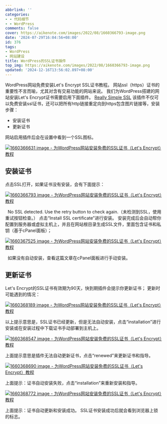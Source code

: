 ```yaml
---
abbrlink: ''
categories:
- - 代码细节
- - WordPress
comments: false
cover: https://aikenote.com/images/2022/08/1660366793-image.png
date: '2024-07-29T16:04:56+08:00'
id: 376
tags:
- WordPress
- 网站建设
title: WordPress的SSL证书插件
top_img: https://aikenote.com/images/2022/08/1660366793-image.png
updated: '2024-12-16T13:56:02.897+08:00'
---
```

WordPress网站免费安装Let's Encrypt SSL证书教程。 网站ssl（https）证书的重要性不言而喻，尤其对含有交易功能的网站来说。 我们为WordPress搭建的网站安装Let's Encrypt证书需要启用下面插件。 [Really Simple SSL](https://cn.wordpress.org/plugins/really-simple-ssl/) 该插件不仅可以免费安装ssl证书，还可以把所有http链接重定向到https包含图片链接等，安装步骤：

* 安装证书
* 更新证书

网站启用插件后会在设置中看到一个SSL图标。

[![1660366631 image - 为WordPress网站安装免费的SSL证书（Let's Encrypt）教程](https://aikenote.com/images/2022/08/1660366631-image.png "为WordPress网站安装免费的SSL证书（Let's Encrypt）教程")](https://aikenote.com/images/2022/08/1660366631-image.png)

## 安装证书

点击SSL打开，如果证书没有安装，会有下面提示：

[![1660366793 image - 为WordPress网站安装免费的SSL证书（Let's Encrypt）教程](https://aikenote.com/images/2022/08/1660366793-image.png "为WordPress网站安装免费的SSL证书（Let's Encrypt）教程")](https://aikenote.com/images/2022/08/1660366793-image.png)

  No SSL detected. Use the retry button to check again.（未检测到SSL，使用重试按钮检查。） 点击“Install SSL certificate”进行安装。 安装完成后会自动帮你配置到服务器或虚拟主机上，并且在网站根目录生成SSL文件，里面包含证书和私钥（基于cPanel面板）；

[![1660367525 image - 为WordPress网站安装免费的SSL证书（Let's Encrypt）教程](https://aikenote.com/images/2022/08/1660367525-image.png "为WordPress网站安装免费的SSL证书（Let's Encrypt）教程")](https://aikenote.com/images/2022/08/1660367525-image.png)

  如果没有自动安装，查看这篇文章在cPanel面板进行手动安装。

## 更新证书

Let's Encrypt的SSL证书有效期为90天，快到期插件会提示你更新证书； 更新时可能遇到的情况：

[![1660368189 image - 为WordPress网站安装免费的SSL证书（Let's Encrypt）教程](https://aikenote.com/images/2022/08/1660368189-image.png "为WordPress网站安装免费的SSL证书（Let's Encrypt）教程")](https://aikenote.com/images/2022/08/1660368189-image.png)

以上提示意思是，SSL证书已经更新，但是无法自动安装，点击“installation”进行安装或在安装过程中下载证书手动部署到主机上。

[![1660368547 image - 为WordPress网站安装免费的SSL证书（Let's Encrypt）教程](https://aikenote.com/images/2022/08/1660368547-image.png "为WordPress网站安装免费的SSL证书（Let's Encrypt）教程")](https://aikenote.com/images/2022/08/1660368547-image.png)

上面提示意思是插件无法自动更新证书，点击“renewed”来更新证书和指导。

[![1660368690 image - 为WordPress网站安装免费的SSL证书（Let's Encrypt）教程](https://aikenote.com/images/2022/08/1660368690-image.png "为WordPress网站安装免费的SSL证书（Let's Encrypt）教程")](https://aikenote.com/images/2022/08/1660368690-image.png)

上面提示：证书自动安装失败，点击“installation”来重新安装和指导。

[![1660368772 image - 为WordPress网站安装免费的SSL证书（Let's Encrypt）教程](https://aikenote.com/images/2022/08/1660368772-image.png "为WordPress网站安装免费的SSL证书（Let's Encrypt）教程")](https://aikenote.com/images/2022/08/1660368772-image.png)

上面提示：证书自动更新和安装成功。 SSL证书安装成功后就会看到浏览器上锁的标志。

